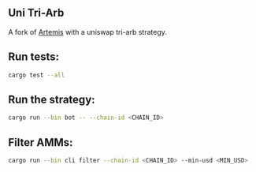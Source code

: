 ## Uni Tri-Arb
A fork of [Artemis](https://github.com/paradigmxyz/artemis) with a uniswap tri-arb strategy.

## Run tests:
```sh
cargo test --all
```

## Run the strategy:
```sh
cargo run --bin bot -- --chain-id <CHAIN_ID>
```

## Filter AMMs:
```sh
cargo run --bin cli filter --chain-id <CHAIN_ID> --min-usd <MIN_USD>
```